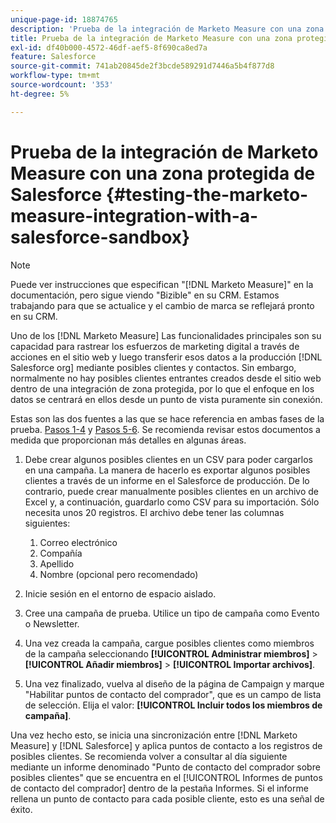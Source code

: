 ```yaml
---
unique-page-id: 18874765
description: 'Prueba de la integración de Marketo Measure con una zona protegida de Salesforce: [!DNL Marketo Measure]'
title: Prueba de la integración de Marketo Measure con una zona protegida de Salesforce
exl-id: df40b000-4572-46df-aef5-8f690ca8ed7a
feature: Salesforce
source-git-commit: 741ab20845de2f3bcde589291d7446a5b4f877d8
workflow-type: tm+mt
source-wordcount: '353'
ht-degree: 5%

---
```


# Prueba de la integración de Marketo Measure con una zona protegida de Salesforce {#testing-the-marketo-measure-integration-with-a-salesforce-sandbox}

>[!NOTE]
>
>Puede ver instrucciones que especifican &quot;[!DNL Marketo Measure]&quot; en la documentación, pero sigue viendo &quot;Bizible&quot; en su CRM. Estamos trabajando para que se actualice y el cambio de marca se reflejará pronto en su CRM.

Uno de los [!DNL Marketo Measure] Las funcionalidades principales son su capacidad para rastrear los esfuerzos de marketing digital a través de acciones en el sitio web y luego transferir esos datos a la producción [!DNL Salesforce org] mediante posibles clientes y contactos. Sin embargo, normalmente no hay posibles clientes entrantes creados desde el sitio web dentro de una integración de zona protegida, por lo que el enfoque en los datos se centrará en ellos desde un punto de vista puramente sin conexión.

Estas son las dos fuentes a las que se hace referencia en ambas fases de la prueba. [Pasos 1-4](https://help.salesforce.com/s/articleView?id=lead_import_wizard.htm&amp;language=en_US&amp;type=5) y [Pasos 5-6](/help/channel-tracking-and-setup/offline-channels/legacy-processes/syncing-offline-campaigns.md). Se recomienda revisar estos documentos a medida que proporcionan más detalles en algunas áreas.

1. Debe crear algunos posibles clientes en un CSV para poder cargarlos en una campaña. La manera de hacerlo es exportar algunos posibles clientes a través de un informe en el Salesforce de producción. De lo contrario, puede crear manualmente posibles clientes en un archivo de Excel y, a continuación, guardarlo como CSV para su importación. Sólo necesita unos 20 registros. El archivo debe tener las columnas siguientes:

   1. Correo electrónico
   1. Compañía
   1. Apellido
   1. Nombre (opcional pero recomendado)

1. Inicie sesión en el entorno de espacio aislado.
1. Cree una campaña de prueba. Utilice un tipo de campaña como Evento o Newsletter.
1. Una vez creada la campaña, cargue posibles clientes como miembros de la campaña seleccionando **[!UICONTROL Administrar miembros]** > **[!UICONTROL Añadir miembros]** > **[!UICONTROL Importar archivos]**.
1. Una vez finalizado, vuelva al diseño de la página de Campaign y marque &quot;Habilitar puntos de contacto del comprador&quot;, que es un campo de lista de selección. Elija el valor: **[!UICONTROL Incluir todos los miembros de campaña]**.

Una vez hecho esto, se inicia una sincronización entre [!DNL Marketo Measure] y [!DNL Salesforce] y aplica puntos de contacto a los registros de posibles clientes. Se recomienda volver a consultar al día siguiente mediante un informe denominado &quot;Punto de contacto del comprador sobre posibles clientes&quot; que se encuentra en el [!UICONTROL Informes de puntos de contacto del comprador] dentro de la pestaña Informes. Si el informe rellena un punto de contacto para cada posible cliente, esto es una señal de éxito.
